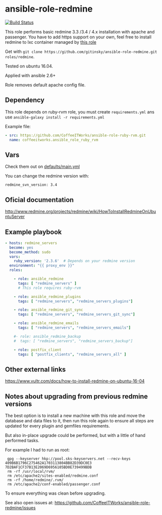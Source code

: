 # ansible-role-redmine

[![Build Status](https://travis-ci.org/CoffeeITWorks/ansible-role-redmine.svg?branch=master)](https://travis-ci.org/CoffeeITWorks/ansible-role-redmine)

This role performs basic redmine 3.3 /3.4 / 4.x installation with apache and passenger. You have to add https support on your own, feel free to install redmine to lxc container managed by [this role](https://github.com/gitinsky/ansible-role-lxc)

Get with ```git clone https://github.com/gitinsky/ansible-role-redmine.git roles/redmine```.

Tested on ubuntu 16.04.

Applied with ansible 2.6+

Role removes default apache config file.

## Dependency

This role depends on ruby-rvm role, you must create `requirements.yml` ans use `ansible-galaxy install -r requirements.yml`

Example file:

```yaml
- src: https://github.com/CoffeeITWorks/ansible-role-ruby-rvm.git
  name: coffeeitworks.ansible_role_ruby_rvm
```

## Vars

Check them out on [defaults/main.yml](defaults/main.yml)

You can change the redmine version with:

    redmine_svn_version: 3.4

## Oficial documentation

http://www.redmine.org/projects/redmine/wiki/HowToInstallRedmineOnUbuntuServer

## Example playbook

```yaml
- hosts: redmine_servers
  become: yes
  become_method: sudo
  vars:
    ruby_version: '2.3.6'  # Depends on your redmine version
  environment: "{{ proxy_env }}"
  roles:

    - role: ansible_redmine
      tags: [ "redmine_servers" ]
      # This role requires ruby-rvm

    - role: ansible_redmine_plugins
      tags: [ "redmine_servers", "redmine_servers_plugins"]

    - role: ansible_redmine_git_sync
      tags: [ "redmine_servers", "redmine_servers_git_sync"]

    - role: ansible_redmine_emails
      tags: [ "redmine_servers", "redmine_servers_emails"]

    #- role: ansible_redmine_backup
    #  tags: [ "redmine_servers", "redmine_servers_backup"]

    - role: postfix_client
      tags: [ "postfix_clients", "redmine_servers_all" ]
```

## Other external links

https://www.vultr.com/docs/how-to-install-redmine-on-ubuntu-16-04

## Notes about upgrading from previous redmine versions

The best option is to install a new machine with this role and move the database and data files to it, then run this role again to ensure all steps are updated for every plugin and gemfiles requirements.

But also in-place upgrade could be performed, but with a little of hand performed tasks.

For example I had to run as root:

```shell
 gpg --keyserver hkp://pool.sks-keyservers.net --recv-keys 409B6B1796C275462A1703113804BB82D39DC0E3 7D2BAF1CF37B13E2069D6956105BD0E739499BDB
 rm -rf /usr/local/rvm/
 rm /etc/apache2/sites-enabled/redmine.conf
 rm -rf /home/redmine/.rvm/
 rm /etc/apache2/conf-enabled/passenger.conf
 ```

 To ensure everything was clean before upgrading.

See also open issues at: https://github.com/CoffeeITWorks/ansible-role-redmine/issues
